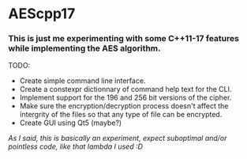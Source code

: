 # AEScpp17

### This is just me experimenting with some C++11-17 features while implementing the AES algorithm.

TODO:  
* Create simple command line interface.
* Create a constexpr dictionnary of command help text for the CLI.
* Implement support for the 196 and 256 bit versions of the cipher.
* Make sure the encryption/decryption process doesn't affect the intergrity of the files so that any type of file can be encrypted.
* Create GUI using Qt5 (maybe?)

*As I said, this is basically an experiment, expect suboptimal and/or pointless code, like that lambda I used :D*
